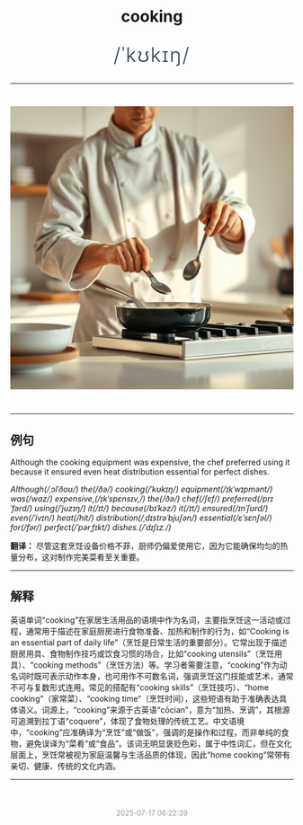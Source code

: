 <div align="center">

# cooking

<div style="margin: 30px 0;">
<h1 style="font-size: 2.5em; font-weight: 300; letter-spacing: 2px; margin: 0; color: #2c3e50;">
/ˈkʊkɪŋ/
</h1>
</div>

</div>

---

<div align="center" style="margin: 40px 0;">

![cooking](images/cooking.png)

</div>

---

## 例句

Although the cooking equipment was expensive, the chef preferred using it because it ensured even heat distribution essential for perfect dishes.

*Although(/ˌɔlˈðoʊ/) the(/ðə/) cooking(/ˈkʊkɪŋ/) equipment(/ɪkˈwɪpmənt/) was(/wɑz/) expensive,(/ɪkˈspɛnsɪv,/) the(/ðə/) chef(/ʃɛf/) preferred(/prɪˈfərd/) using(/ˈjuzɪŋ/) it(/ɪt/) because(/bɪˈkəz/) it(/ɪt/) ensured(/ɪnˈʃʊrd/) even(/ˈivɪn/) heat(/hit/) distribution(/ˌdɪstrəˈbjuʃən/) essential(/ɛˈsɛnʃəl/) for(/fər/) perfect(/ˈpərˌfɪkt/) dishes.(/ˈdɪʃɪz./)*

**翻译：** 尽管这套烹饪设备价格不菲，厨师仍偏爱使用它，因为它能确保均匀的热量分布，这对制作完美菜肴至关重要。

---

## 解释

英语单词“cooking”在家居生活用品的语境中作为名词，主要指烹饪这一活动或过程，通常用于描述在家庭厨房进行食物准备、加热和制作的行为，如“Cooking is an essential part of daily life”（烹饪是日常生活的重要部分）。它常出现于描述厨房用具、食物制作技巧或饮食习惯的场合，比如“cooking utensils”（烹饪用具）、“cooking methods”（烹饪方法）等。学习者需要注意，“cooking”作为动名词时既可表示动作本身，也可用作不可数名词，强调烹饪这门技能或艺术，通常不可与复数形式连用。常见的搭配有“cooking skills”（烹饪技巧）、“home cooking”（家常菜）、“cooking time”（烹饪时间），这些短语有助于准确表达具体语义。词源上，“cooking”来源于古英语“cōcian”，意为“加热、烹调”，其根源可追溯到拉丁语“coquere”，体现了食物处理的传统工艺。中文语境中，“cooking”应准确译为“烹饪”或“做饭”，强调的是操作和过程，而非单纯的食物，避免误译为“菜肴”或“食品”。该词无明显褒贬色彩，属于中性词汇，但在文化层面上，烹饪常被视为家庭温馨与生活品质的体现，因此“home cooking”常带有亲切、健康、传统的文化内涵。


---

<div align="center" style="margin-top: 50px;">
<small style="color: #999; font-size: 0.9em;">2025-07-17 06:22:39</small>
</div>
